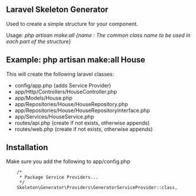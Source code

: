 ## Laravel Skeleton Generator

Used to create a simple structure for your component. 

Usage: 
_php artisan make:all {name : The common class name to be used in each part of the structure}_

## Example: php artisan make:all House

This will create the following laravel classes:

- config/app.php (adds Service Provider)
- app/Http/Controllers/HouseController.php
- app/Models/House.php
- app/Repositories/House/HouseRepository.php
- app/Repositories/House/HouseRepositoryInterface.php
- app/Services/HouseService.php
- routes/api.php (create if not exists, otherwise appends)
- routes/web.php (create if not exists, otherwise appends)

## Installation

Make sure you add the following to app/config.php

        /*
         * Package Service Providers...
         */
        Skeleton\Generator\Providers\GeneratorServiceProvider::class,